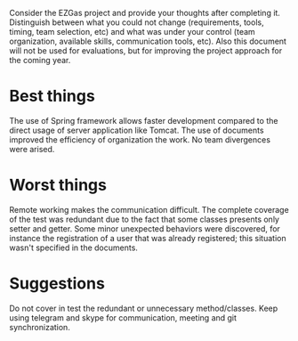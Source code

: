 Consider the EZGas project and provide your thoughts after completing it. 
Distinguish between what you could not change (requirements, tools, timing, team selection, etc) 
and what was under your control (team organization, available skills, communication tools, etc).
Also this document will not be used for evaluations, but for improving the project approach for the coming year.


# Best things
The use of Spring framework allows faster development compared to the direct usage of server application like Tomcat.
The use of documents improved the efficiency of organization the work.
No team divergences were arised.

# Worst things
Remote working makes the communication difficult.
The complete coverage of the test was redundant due to the fact that some classes presents only setter and getter.
Some minor unexpected behaviors were discovered, for instance the registration of a user that was already registered; this situation wasn't specified in the documents.
 
# Suggestions 
Do not cover in test the redundant or unnecessary method/classes.
Keep using telegram and skype for communication, meeting and git synchronization.